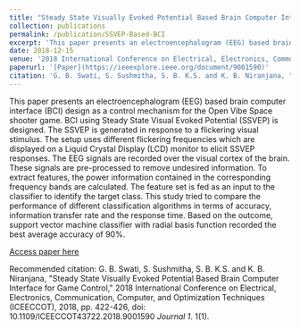 ```yaml
---
title: "Steady State Visually Evoked Potential Based Brain Computer Interface for Game Control"
collection: publications
permalink: /publication/SSVEP-Based-BCI
excerpt: 'This paper presents an electroencephalogram (EEG) based brain computer interface (BCI) design as a control mechanism for the Open Vibe Space shooter game.'
date: 2018-12-15
venue: '2018 International Conference on Electrical, Electronics, Communication, Computer, and Optimization Techniques (ICEECCOT)'
paperurl: '[Paper](https://ieeexplore.ieee.org/document/9001590)'
citation: 'G. B. Swati, S. Sushmitha, S. B. K.S. and K. B. Niranjana, "Steady State Visually Evoked Potential Based Brain Computer Interface for Game Control," 2018 International Conference on Electrical, Electronics, Communication, Computer, and Optimization Techniques (ICEECCOT), 2018, pp. 422-426, doi: 10.1109/ICEECCOT43722.2018.9001590.; <i>Journal 1</i>. 1(1).'
---
```

This paper presents an electroencephalogram (EEG) based brain computer interface (BCI) design as a control mechanism for the Open Vibe Space shooter game. BCI using Steady State Visual Evoked Potential (SSVEP) is designed. The SSVEP is generated in response to a flickering visual stimulus. The setup uses different flickering frequencies which are displayed on a Liquid Crystal Display (LCD) monitor to elicit SSVEP responses. The EEG signals are recorded over the visual cortex of the brain. These signals are pre-processed to remove undesired information. To extract features, the power information contained in the corresponding frequency bands are calculated. The feature set is fed as an input to the classifier to identify the target class. This study tried to compare the performance of different classification algorithms in terms of accuracy, information transfer rate and the response time. Based on the outcome, support vector machine classifier with radial basis function recorded the best average accuracy of 90%.

[Access paper here](https://ieeexplore.ieee.org/document/9001590)

Recommended citation: G. B. Swati, S. Sushmitha, S. B. K.S. and K. B. Niranjana, "Steady State Visually Evoked Potential Based Brain Computer Interface for Game Control," 2018 International Conference on Electrical, Electronics, Communication, Computer, and Optimization Techniques (ICEECCOT), 2018, pp. 422-426, doi: 10.1109/ICEECCOT43722.2018.9001590 <i>Journal 1</i>. 1(1).
